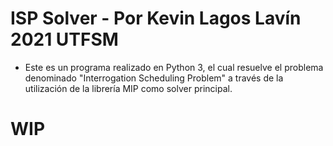 # ISP Solver - Por Kevin Lagos Lavín 2021 UTFSM
* Este es un programa realizado en Python 3, el cual resuelve el problema denominado "Interrogation Scheduling Problem" a través de la utilización de la librería MIP como solver principal.

# WIP
